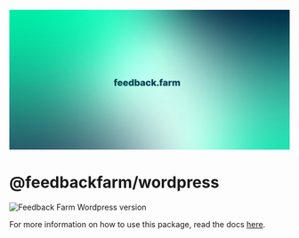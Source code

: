 ![Banner](../../media/banner.jpeg)

# @feedbackfarm/wordpress

![Feedback Farm Wordpress version](https://img.shields.io/wordpress/plugin/v/feedback-farm?label=feedback-farm)

For more information on how to use this package, read the docs [here](https://docs.feedback.farm).
